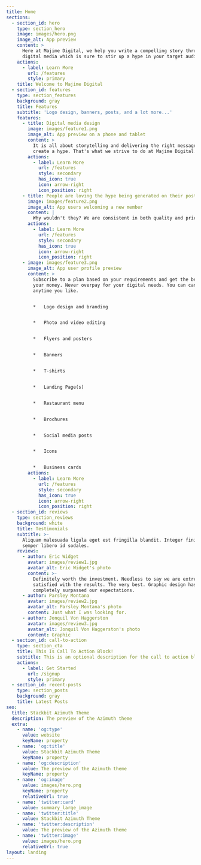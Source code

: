 ```yaml
---
title: Home
sections:
  - section_id: hero
    type: section_hero
    image: images/hero.png
    image_alt: App preview
    content: >
      Here at Majime Digital, we help you write a compelling story through
      digital media which is sure to stir up a hype in your target audience.
    actions:
      - label: Learn More
        url: /features
        style: primary
    title: Welcome to Majime Digital
  - section_id: features
    type: section_features
    background: gray
    title: Features
    subtitle: 'Logo design, banners, posts, and a lot more...'
    features:
      - title: Digital media design
        image: images/feature1.png
        image_alt: App preview on a phone and tablet
        content: >
          It is all about storytelling and delivering the right message to
          create a hype. That's what we strive to do at Majime Digital.
        actions:
          - label: Learn More
            url: /features
            style: secondary
            has_icon: true
            icon: arrow-right
            icon_position: right
      - title: People are loving the hype being generated on their posts!
        image: images/feature2.png
        image_alt: App users welcoming a new member
        content: |
          Why wouldn't they? We are consistent in both quality and pricing.
        actions:
          - label: Learn More
            url: /features
            style: secondary
            has_icon: true
            icon: arrow-right
            icon_position: right
      - image: images/feature3.png
        image_alt: App user profile preview
        content: >
          Subscribe to a plan based on your requirements and get the best out of
          your money. Never overpay for your digital needs. You can cancel
          anytime you like.


          *   Logo design and branding


          *   Photo and video editing


          *   Flyers and posters


          *   Banners


          *   T-shirts


          *   Landing Page(s)


          *   Restaurant menu


          *   Brochures


          *   Social media posts


          *   Icons


          *   Business cards
        actions:
          - label: Learn More
            url: /features
            style: secondary
            has_icon: true
            icon: arrow-right
            icon_position: right
  - section_id: reviews
    type: section_reviews
    background: white
    title: Testimonials
    subtitle: >-
      Aliquam malesuada ligula eget est fringilla blandit. Integer finibus
      semper libero id sodales.
    reviews:
      - author: Eric Widget
        avatar: images/review1.jpg
        avatar_alt: Eric Widget's photo
        content: >-
          Definitely worth the investment. Needless to say we are extremely
          satisfied with the results. The very best. Graphic design has
          completely surpassed our expectations.
      - author: Parsley Montana
        avatar: images/review2.jpg
        avatar_alt: Parsley Montana's photo
        content: Just what I was looking for.
      - author: Jonquil Von Haggerston
        avatar: images/review3.jpg
        avatar_alt: Jonquil Von Haggerston's photo
        content: Graphic
  - section_id: call-to-action
    type: section_cta
    title: This Is Call To Action Block!
    subtitle: This is an optional description for the call to action block.
    actions:
      - label: Get Started
        url: /signup
        style: primary
  - section_id: recent-posts
    type: section_posts
    background: gray
    title: Latest Posts
seo:
  title: Stackbit Azimuth Theme
  description: The preview of the Azimuth theme
  extra:
    - name: 'og:type'
      value: website
      keyName: property
    - name: 'og:title'
      value: Stackbit Azimuth Theme
      keyName: property
    - name: 'og:description'
      value: The preview of the Azimuth theme
      keyName: property
    - name: 'og:image'
      value: images/hero.png
      keyName: property
      relativeUrl: true
    - name: 'twitter:card'
      value: summary_large_image
    - name: 'twitter:title'
      value: Stackbit Azimuth Theme
    - name: 'twitter:description'
      value: The preview of the Azimuth theme
    - name: 'twitter:image'
      value: images/hero.png
      relativeUrl: true
layout: landing
---
```

